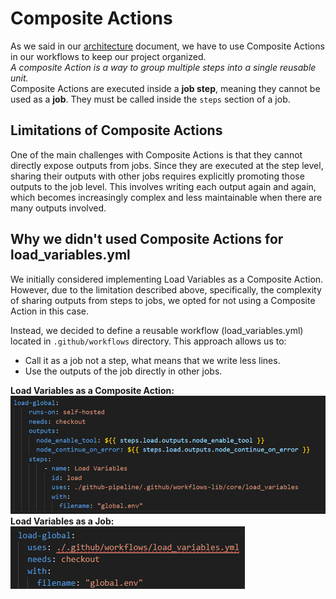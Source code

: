 # Composite Actions
As we said in our [architecture](./architecture.md) document, we have to use Composite Actions in our workflows to keep our project organized.  
*A composite Action is a way to group multiple steps into a single reusable unit.*  
Composite Actions are executed inside a **job step**, meaning they cannot be used as a **job**. They must be called inside the `steps` section of a job.

## Limitations of Composite Actions
One of the main challenges with Composite Actions is that they cannot directly expose outputs from jobs. Since they are executed at the step level, sharing their outputs with other jobs requires explicitly promoting those outputs to the job level. This involves writing each output again and again, which becomes increasingly complex and less maintainable when there are many outputs involved.

## Why we didn't used Composite Actions for load_variables.yml
We initially considered implementing Load Variables as a Composite Action. However, due to the limitation described above, specifically, the complexity of sharing outputs from steps to jobs, we opted for not using a Composite Action in this case.

Instead, we decided to define a reusable workflow (load_variables.yml) located in `.github/workflows` directory. This approach allows us to:
* Call it as a job not a step, what means that we write less lines.
* Use the outputs of the job directly in other jobs.
 
**Load Variables as a Composite Action:**  
![Load Variable Composite](/docs/assets/code/composite_load.png)  
**Load Variables as a Job:**  
![Load Variable Not Composite](/docs/assets/code/not_composite_load.png)  
